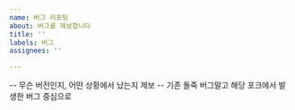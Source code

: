 ```yaml
---
name: 버그 리포팅
about: 버그를 제보합니다
title: ''
labels: 버그
assignees: ''

---
```


-- 무슨 버전인지, 어떤 상황에서 났는지 제보
-- 기존 돌죽 버그말고 해당 포크에서 발생한 버그 중심으로
